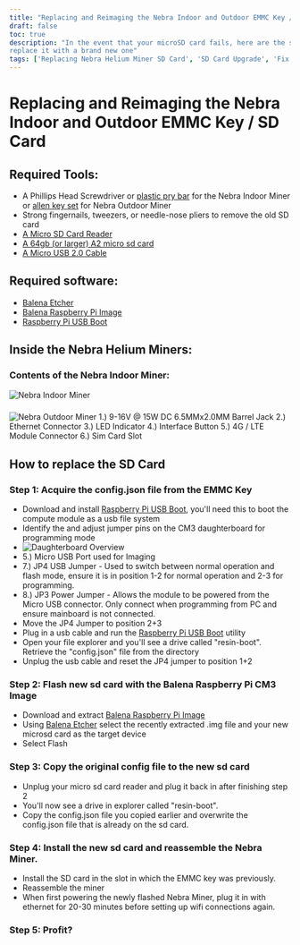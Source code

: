 ```yaml
---
title: "Replacing and Reimaging the Nebra Indoor and Outdoor EMMC Key / SD Card"
draft: false
toc: true
description: "In the event that your microSD card fails, here are the steps to re-flash it or
replace it with a brand new one"
tags: ['Replacing Nebra Helium Miner SD Card', 'SD Card Upgrade', 'Fix Helium Miner Syncing Issues', 'Nebra', 'Nebra Indoor Miner', 'Nebra Outdoor Miner', 'Balena Etcher', 'Helium Miner', 'Raspberry Pi Compute Module 3', 'RPiBoot']
---
```


# Replacing and Reimaging the Nebra Indoor and Outdoor EMMC Key / SD Card

## Required Tools:
- A Phillips Head Screwdriver or [plastic pry bar](https://amzn.to/3rLXVfc) for the Nebra Indoor Miner or [allen key set](https://amzn.to/34SlnOS) for Nebra Outdoor Miner
- Strong fingernails, tweezers, or needle-nose pliers to remove the old SD card
- [A Micro SD Card Reader](https://amzn.to/3Jl3U0w)
- [A 64gb (or larger) A2 micro sd card](https://amzn.to/3oJtTqs)
- [A Micro USB 2.0 Cable](https://amzn.to/3LxXYmA)
## Required software:
- [Balena Etcher](https://www.balena.io/etcher/)
- [Balena Raspberry Pi Image](https://api.balena-cloud.com/download?deviceType=raspberrypi3-64&version=2.80.3+rev1.prod&fileType=.zip)
- [Raspberry Pi USB Boot](https://github.com/raspberrypi/usbboot/raw/master/win32/rpiboot_setup.exe)

## Inside the Nebra Helium Miners:
### Contents of the Nebra Indoor Miner:
![Nebra Indoor Miner](https://helium.nebra.com/media/photos/indoor/Indoor-internal-lights.png)
###
![Nebra Outdoor Miner](https://helium.nebra.com/media/photos/outdoor/Inside-Interfaces.jpg)
    1.) 9-16V @ 15W DC 6.5MMx2.0MM Barrel Jack
    2.) Ethernet Connector
    3.) LED Indicator
    4.) Interface Button
    5.) 4G / LTE Module Connector
    6.) Sim Card Slot

## How to replace the SD Card
### Step 1: Acquire the config.json file from the EMMC Key
- Download and install [Raspberry Pi USB Boot](https://github.com/raspberrypi/usbboot/raw/master/win32/rpiboot_setup.exe), you'll need this to boot the compute module as a usb file system
- Identify the and adjust jumper pins on the CM3 daughterboard for programming mode
 - ![Daughterboard Overview](https://helium.nebra.com/media/photos/outdoor/daughterboardBreakdown.png)
  - 5.) Micro USB Port used for Imaging
  - 7.) JP4 USB Jumper - Used to switch between normal operation and flash mode, ensure it is in position 1-2 for normal operation and 2-3 for programming.
  - 8.) JP3 Power Jumper - Allows the module to be powered from the Micro USB connector. Only connect when programming from PC and ensure mainboard is not connected.
 - Move the JP4 Jumper to position 2+3
 - Plug in a usb cable and run the [Raspberry Pi USB Boot](https://github.com/raspberrypi/usbboot/raw/master/win32/rpiboot_setup.exe) utility
 - Open your file explorer and you'll see a drive called "resin-boot". Retrieve the "config.json" file from the directory
 - Unplug the usb cable and reset the JP4 jumper to position 1+2
### Step 2: Flash new sd card with the Balena Raspberry Pi CM3 Image
- Download and extract [Balena Raspberry Pi Image](https://api.balena-cloud.com/download?deviceType=raspberrypi3-64&version=2.80.3+rev1.prod&fileType=.zip)
- Using [Balena Etcher](https://www.balena.io/etcher/) select the recently extracted .img file and your new microsd card as the target device
- Select Flash
### Step 3: Copy the original config file to the new sd card
- Unplug your micro sd card reader and plug it back in after finishing step 2
- You'll now see a drive in explorer called "resin-boot". 
 - Copy the config.json file you copied earlier and overwrite the config.json file that is already on the sd card.
### Step 4: Install the new sd card and reassemble the Nebra Miner.
 - Install the SD card in the slot in which the EMMC key was previously.
 - Reassemble the miner
 - When first powering the newly flashed Nebra Miner, plug it in with ethernet for 20-30 minutes before setting up wifi connections again.
### Step 5: Profit?




